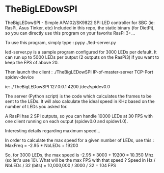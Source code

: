 # TheBigLEDowSPI

TheBigLEDowSPI - Simple APA102/SK9822 SPI LED controller for SBC (ie: RasPi, Asus Tinker, etc)
Included in this repo, the static binary (for DietPi), so you can directly use this program on your favorite RasPi 3+...

To use this program, simply type :
pypy ./led-server.py

led-server.py is a sample program configured for 3000 LEDs per default.
It can run up to 5000 LEDs per output (2 outputs on the RasPi3) if you want to keep the FPS of above 20.

Then launch the client :
./TheBigLEDowSPI IP-of-master-server TCP-Port spidev-device

ie: ./TheBigLEDowSPI 127.0.0.1 4200 /dev/spidev0.0

The server (Python script) is the code which calculates the frames to be sent to the LEDs.
It will also calculate the ideal speed in KHz based on the number of LEDs you asked for.

A RasPi has 2 SPI outputs, so you can handle 10000 LEDs at 30 FPS with one client running on each output (spidev0.0 and spidev1.0).

Interesting details regarding maximum speed...

In order to calculate the max speed for a given number of LEDs, use this :
MaxFreq = -2.95 * NbLEDs + 19200

So, for 3000 LEDs, the max speed is -2.95 * 3000 + 19200 = 10.350 Mhz (so let's use 10).
What will be the max FPS with that speed ?
Speed in Hz / NbLEDs / 32 (bits) = 
10,000,000 / 3000 / 32 = 104 FPS

